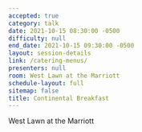 ```yaml
---
accepted: true
category: talk
date: 2021-10-15 08:30:00 -0500
difficulty: null
end_date: 2021-10-15 09:30:00 -0500
layout: session-details
link: /catering-menus/
presenters: null
room: West Lawn at the Marriott
schedule-layout: full
sitemap: false
title: Continental Breakfast
---
```


West Lawn at the Marriott
